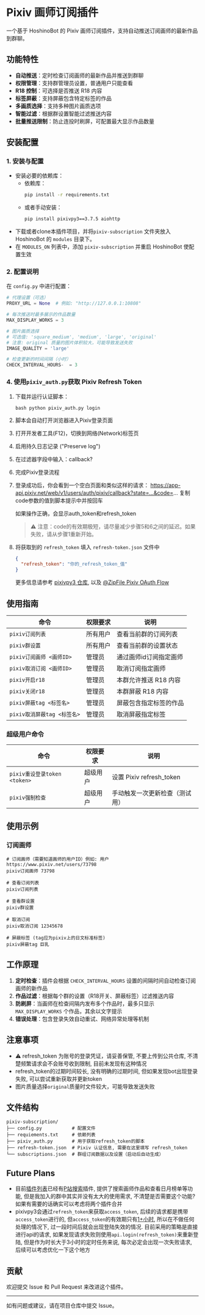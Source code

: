 # Pixiv 画师订阅插件

一个基于 HoshinoBot 的 Pixiv 画师订阅插件，支持自动推送订阅画师的最新作品到群聊。

## 功能特性

- **自动推送**：定时检查订阅画师的最新作品并推送到群聊
- **权限管理**：支持群管理员设置，普通用户只能查看
- **R18 控制**：可选择是否推送 R18 内容
- **标签屏蔽**：支持屏蔽包含特定标签的作品
- **多画质选择**：支持多种图片画质选项
- **智能过滤**：根据群设置智能过滤推送内容
- **批量推送限制**：防止连投时刷屏，可配置最大显示作品数量

## 安装配置

### 1. 安装与配置

* 安装必要的依赖库：
  - 依赖库：
    ```bash
    pip install -r requirements.txt
    ```
  - 或者手动安装：
    ```bash
    pip install pixivpy3==3.7.5 aiohttp
    ```
* 下载或者clone本插件项目，并将`pixiv-subscription` 文件夹放入 HoshinoBot 的 `modules` 目录下。
* 在 `MODULES_ON` 列表中，添加 `pixiv-subscription` 并重启 HoshinoBot 使配置生效

### 2. 配置说明

在 `config.py` 中进行配置：

```python
# 代理设置（可选）
PROXY_URL = None  # 例如: "http://127.0.0.1:10808"

# 每次推送时最多展示的作品数量
MAX_DISPLAY_WORKS = 3

# 图片画质选择
# 可选值: 'square_medium', 'medium', 'large', 'original'
# 注意: original 质量的图片体积较大，可能导致发送失败
IMAGE_QUALITY = 'large'

# 检查更新的时间间隔（小时）
CHECK_INTERVAL_HOURS-  = 3
```

### 4. 使用`pixiv_auth.py`获取 Pixiv Refresh Token

1. 下载并运行认证脚本：

    ```
    bash python pixiv_auth.py login
    ```
2. 脚本会自动打开浏览器进入Pixiv登录页面
3. 打开开发者工具(F12)，切换到网络(Network)标签页
4. 启用持久日志记录 ("Preserve log")
5. 在过滤器字段中输入：callback?
6. 完成Pixiv登录流程
7. 登录成功后，你会看到一个空白页面和类似这样的请求：
   https://app-api.pixiv.net/web/v1/users/auth/pixiv/callback?state=...&code=...
   复制code参数的值到脚本提示中并按回车

   如果操作正确，会显示auth_token和refresh_token

   > ⚠️ 注意：code的有效期极短，请尽量减少步骤5和6之间的延迟。如果失败，请从步骤1重新开始。

8. 将获取到的 `refresh_token` 填入 `refresh-token.json` 文件中
    ```json
    {
      "refresh_token": "你的_refresh_token_值"
    }
    ```
   更多信息请参考 [pixivpy3 仓库](https://github.com/upbit/pixivpy),
   以及 [@ZipFile Pixiv OAuth Flow](https://gist.github.com/ZipFile/c9ebedb224406f4f11845ab700124362)

## 使用指南

| 命令                   | 权限要求 | 说明            |
|----------------------|------|---------------|
| `pixiv订阅列表`          | 所有用户 | 查看当前群的订阅列表    |
| `pixiv群设置`           | 所有用户 | 查看当前群的设置状态    |
| `pixiv订阅画师 <画师ID>`   | 管理员  | 通过画师id订阅指定画师  |
| `pixiv取消订阅 <画师ID>`   | 管理员  | 取消订阅指定画师      |
| `pixiv开启r18`         | 管理员  | 本群允许推送 R18 内容 |
| `pixiv关闭r18`         | 管理员  | 本群屏蔽 R18 内容   |
| `pixiv屏蔽tag <标签名>`   | 管理员  | 屏蔽包含指定标签的作品   |
| `pixiv取消屏蔽tag <标签名>` | 管理员  | 取消屏蔽指定标签      |

### 超级用户命令

| 命令                       | 权限要求 | 说明                     |
|--------------------------|------|------------------------|
| `pixiv重设登录token <token>` | 超级用户 | 设置 Pixiv refresh_token |
| `pixiv强制检查`              | 超级用户 | 手动触发一次更新检查（测试用）        |

## 使用示例

### 订阅画师

```
# 订阅画师（需要知道画师的用户ID）例如: 用户https://www.pixiv.net/users/73798
pixiv订阅画师 73798

# 查看订阅列表
pixiv订阅列表

# 查看群设置
pixiv群设置

# 取消订阅
pixiv取消订阅 12345678

# 屏蔽标签 (tag应为pixiv上的日文标准标签)
pixiv屏蔽tag 巨乳
```


## 工作原理

1. **定时检查**：插件会根据 `CHECK_INTERVAL_HOURS` 设置的间隔时间自动检查订阅画师的新作品
2. **作品过滤**：根据每个群的设置（R18开关、屏蔽标签）过滤推送内容
3. **防刷屏**：当画师在检查间隔内发布多个作品时，最多只显示 `MAX_DISPLAY_WORKS` 个作品，其余以文字提示
4. **错误处理**：包含登录失效自动重试、网络异常处理等机制

## 注意事项

- ⚠️ refresh_token 为账号的登录凭证，请妥善保管, 不要上传到公共仓库, 不清楚频繁请求会不会账号收到限制, 目前未发现有这种情况
- refresh_token的过期时间较长, 没有明确的过期时间, 但如果发现bot出现登录失败, 可以尝试重新获取并更新token
- 图片质量选择`original`质量时文件较大，可能导致发送失败


## 文件结构

```
pixiv-subscription/
├── config.py           # 配置文件
├── requiements.txt     # 依赖列表
├── pixiv_auth.py       # 用于获取refresh_token的脚本
├── refresh-token.json  # Pixiv 认证信息, 需要在这里填写 refresh_token
└── subscriptions.json  # 群组订阅数据以及设置（启动后自动生成）
```

## Future Plans
- 目前[插件列表](https://github.com/pcrbot/HoshinoBot-plugins-index)已经有[P站搜索](https://github.com/scofieldle/LeoBot/tree/main/hoshino/modules/pixiv_new)插件,
提供了搜索画师作品和查看日月榜单等功能, 但是我加入的群中其实并没有太大的使用需求, 不清楚是否需要这个功能? 如果有需要的话确实可以考虑将两个插件合并
- pixivpy3会通过`refresh_token`来获取`access_token`, 后续的请求都是携带`access_token`进行的, 但`access_token`的有效期只有[1+小时](https://github.com/upbit/pixivpy/issues/182), 所以在不做任何处理的情况下, 过一段时间后就会出现登陆失效的情况.
目前采用的策略是直接进行api的请求, 如果发现请求失败则使用`api.login(refresh_token)`来重新登陆, 但是作为时长大于3小时的定时任务来说, 每次必定会出现一次失败请求, 后续可以考虑优化一下这个地方


## 贡献

欢迎提交 Issue 和 Pull Request 来改进这个插件。

---

如有问题或建议，请在项目仓库中提交 Issue。